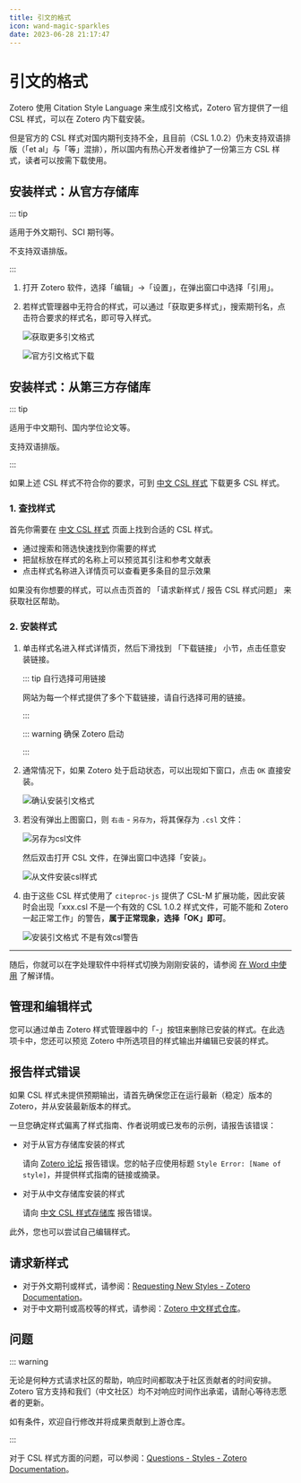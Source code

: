 ```yaml
---
title: 引文的格式
icon: wand-magic-sparkles
date: 2023-06-28 21:17:47
---
```


# 引文的格式

Zotero 使用 Citation Style Language 来生成引文格式，Zotero 官方提供了一组 CSL 样式，可以在 Zotero 内下载安装。

但是官方的 CSL 样式对国内期刊支持不全，且目前（CSL 1.0.2）仍未支持双语排版（「et al」与「等」混排），所以国内有热心开发者维护了一份第三方 CSL 样式，读者可以按需下载使用。

## 安装样式：从官方存储库

::: tip

适用于外文期刊、SCI 期刊等。

不支持双语排版。

:::

1. 打开 Zotero 软件，选择「编辑」->「设置」，在弹出窗口中选择「引用」。

   <!-- ![引文格式管理](../assets/images/zotero-引文格式管理.png) -->

2. 若样式管理器中无符合的样式，可以通过「获取更多样式」，搜索期刊名，点击符合要求的样式名，即可导入样式。

   ![获取更多引文格式](../assets/images/zotero-获取更多引文格式.png)

   ![官方引文格式下载](../assets/images/zotero-官方引文格式.png)

## 安装样式：从第三方存储库

::: tip

适用于中文期刊、国内学位论文等。

支持双语排版。

:::

如果上述 CSL 样式不符合你的要求，可到 [中文 CSL 样式](https://zotero-chinese.com/styles) 下载更多 CSL 样式。

### 1. 查找样式

首先你需要在 [中文 CSL 样式](https://zotero-chinese.com/styles) 页面上找到合适的 CSL 样式。

- 通过搜索和筛选快速找到你需要的样式
- 把鼠标放在样式的名称上可以预览其引注和参考文献表
- 点击样式名称进入详情页可以查看更多条目的显示效果

如果没有你想要的样式，可以点击页首的 「请求新样式 / 报告 CSL 样式问题」 来获取社区帮助。

### 2. 安装样式

1.  单击样式名进入样式详情页，然后下滑找到 「下载链接」 小节，点击任意安装链接。

    ::: tip 自行选择可用链接

    网站为每一个样式提供了多个下载链接，请自行选择可用的链接。

    :::

    ::: warning 确保 Zotero 启动

    :::

2.  通常情况下，如果 Zotero 处于启动状态，可以出现如下窗口，点击 `OK` 直接安装。

    ![确认安装引文格式](../assets/images/zotero-从connector添加csl样式.png)

3.  若没有弹出上图窗口，则 `右击` - `另存为`，将其保存为 `.csl` 文件：

    ![另存为csl文件](../assets/images/另存为csl文件.png)

    然后双击打开 CSL 文件，在弹出窗口中选择「安装」。

    ![从文件安装csl样式](../assets/images/zotero-从文件安装csl样式.png)

4.  由于这些 CSL 样式使用了 `citeproc-js` 提供了 CSL-M 扩展功能，因此安装时会出现「xxx.csl 不是一个有效的 CSL 1.0.2 样式文件，可能不能和 Zotero 一起正常工作」的警告，**属于正常现象，选择「OK」即可**。

    ![安装引文格式 不是有效csl警告](../assets/images/安装引文格式-不是有效csl警告.png)

---

随后，你就可以在字处理软件中将样式切换为刚刚安装的，请参阅 [在 Word 中使用](./ms-word-plugin.md) 了解详情。

## 管理和编辑样式

您可以通过单击 Zotero 样式管理器中的「-」按钮来删除已安装的样式。在此选项卡中，您还可以预览 Zotero 中所选项目的样式输出并编辑已安装的样式。

## 报告样式错误

如果 CSL 样式未提供预期输出，请首先确保您正在运行最新（稳定）版本的 Zotero，并从安装最新版本的样式。

一旦您确定样式偏离了样式指南、作者说明或已发布的示例，请报告该错误：

- 对于从官方存储库安装的样式

  请向 [Zotero 论坛](https://www.zotero.org/forum) 报告错误。您的帖子应使用标题 `Style Error: [Name of style]`，并提供样式指南的链接或摘录。

- 对于从中文存储库安装的样式

  请向 [中文 CSL 样式存储库](https://github.com/zotero-chinese/styles) 报告错误。

此外，您也可以尝试自己编辑样式。

## 请求新样式

- 对于外文期刊或样式，请参阅：[Requesting New Styles - Zotero Documentation](https://www.zotero.org/support/styles#requesting_new_styles)。
- 对于中文期刊或高校等的样式，请参阅：[Zotero 中文样式仓库](https://github.com/zotero-chinese/styles?tab=readme-ov-file#没有找到符合需要的样式)。

## 问题

::: warning

无论是何种方式请求社区的帮助，响应时间都取决于社区贡献者的时间安排。Zotero 官方支持和我们（中文社区）均不对响应时间作出承诺，请耐心等待志愿者的更新。

如有条件，欢迎自行修改并将成果贡献到上游仓库。

:::

对于 CSL 样式方面的问题，可以参阅：[Questions - Styles - Zotero Documentation](https://www.zotero.org/support/styles#questions)。
